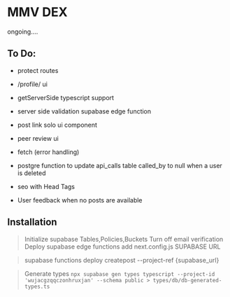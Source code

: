 # MMV DEX

ongoing....

## To Do:

- protect routes
- /profile/ ui
- getServerSide typescript support
- server side validation supabase edge function
- post link solo ui component
- peer review ui
- fetch (error handling)
- postgre function to update api_calls table called_by to null when a user is deleted
- seo with Head Tags

- User feedback when no posts are available

## Installation

> Initialize supabase Tables,Policies,Buckets 
 > Turn off email verification
> Deploy supabase edge functions
> add next.config.js SUPABASE URL

> supabase functions deploy createpost --project-ref {supabase_url}

> Generate types `npx supabase gen types typescript --project-id 'wujacgzqqczonhruxjan' --schema public > types/db/db-generated-types.ts`